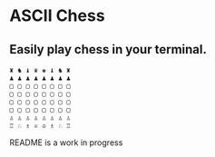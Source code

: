 # ASCII Chess
## Easily play chess in your terminal.
```
♜ ♞ ♝ ♛ ♚ ♝ ♞ ♜ 
♟︎ ♟︎ ♟︎ ♟︎ ♟︎ ♟︎ ♟︎ ♟︎ 
▢ ▢ ▢ ▢ ▢ ▢ ▢ ▢ 
▢ ▢ ▢ ▢ ▢ ▢ ▢ ▢ 
▢ ▢ ▢ ▢ ▢ ▢ ▢ ▢ 
▢ ▢ ▢ ▢ ▢ ▢ ▢ ▢ 
♙ ♙ ♙ ♙ ♙ ♙ ♙ ♙ 
♖ ♘ ♗ ♕ ♔ ♗ ♘ ♖
```

README is a work in progress
